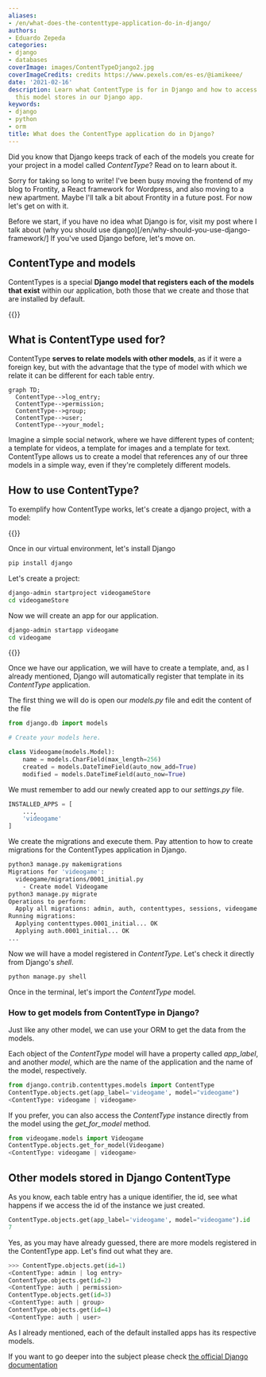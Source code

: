 ```yaml
---
aliases:
- /en/what-does-the-contenttype-application-do-in-django/
authors:
- Eduardo Zepeda
categories:
- django
- databases
coverImage: images/ContentTypeDjango2.jpg
coverImageCredits: credits https://www.pexels.com/es-es/@iamikeee/
date: '2021-02-16'
description: Learn what ContentType is for in Django and how to access the information
  this model stores in our Django app.
keywords:
- django
- python
- orm
title: What does the ContentType application do in Django?
---
```


Did you know that Django keeps track of each of the models you create for your project in a model called _ContentType_? Read on to learn about it.

Sorry for taking so long to write! I've been busy moving the frontend of my blog to Frontity, a React framework for Wordpress, and also moving to a new apartment. Maybe I'll talk a bit about Frontity in a future post. For now let's get on with it.

Before we start, if you have no idea what Django is for, visit my post where I talk about (why you should use django)[/en/why-should-you-use-django-framework/] If you've used Django before, let's move on.

## ContentType and models

ContentTypes is a special **Django model that registers each of the models that exist** within our application, both those that we create and those that are installed by default.

{{<ad1>}}

## What is ContentType used for?

ContentType **serves to relate models with other models**, as if it were a foreign key, but with the advantage that the type of model with which we relate it can be different for each table entry.

``` mermaid
graph TD;
  ContentType-->log_entry;
  ContentType-->permission;
  ContentType-->group;
  ContentType-->user;
  ContentType-->your_model;
```

Imagine a simple social network, where we have different types of content; a template for videos, a template for images and a template for text. ContentType allows us to create a model that references any of our three models in a simple way, even if they're completely different models.

## How to use ContentType?

To exemplify how ContentType works, let's create a django project, with a model:

{{<ad2>}}

Once in our virtual environment, let's install Django

```bash
pip install django
```

Let's create a project:

```bash
django-admin startproject videogameStore
cd videogameStore
```

Now we will create an app for our application.

```bash
django-admin startapp videogame
cd videogame
```

{{<ad3>}}

Once we have our application, we will have to create a template, and, as I already mentioned, Django will automatically register that template in its _ContentType_ application.

The first thing we will do is open our _models.py_ file and edit the content of the file

```python
from django.db import models

# Create your models here.

class Videogame(models.Model):
    name = models.CharField(max_length=256)
    created = models.DateTimeField(auto_now_add=True)
    modified = models.DateTimeField(auto_now=True)
```

We must remember to add our newly created app to our _settings.py_ file.

```python
INSTALLED_APPS = [
    ...,
    'videogame'
]
```

We create the migrations and execute them. Pay attention to how to create migrations for the ContentTypes application in Django.

```bash
python3 manage.py makemigrations
Migrations for 'videogame':
  videogame/migrations/0001_initial.py
    - Create model Videogame
python3 manage.py migrate
Operations to perform:
  Apply all migrations: admin, auth, contenttypes, sessions, videogame
Running migrations:
  Applying contenttypes.0001_initial... OK
  Applying auth.0001_initial... OK
...
```

Now we will have a model registered in _ContentType_. Let's check it directly from Django's _shell_.

```python
python manage.py shell
```

Once in the terminal, let's import the _ContentType_ model.

### How to get models from ContentType in Django?

Just like any other model, we can use your ORM to get the data from the models.

Each object of the _ContentType_ model will have a property called _app_label_, and another _model_, which are the name of the application and the name of the model, respectively.

```python
from django.contrib.contenttypes.models import ContentType
ContentType.objects.get(app_label='videogame', model="videogame")
<ContentType: videogame | videogame>
```

If you prefer, you can also access the _ContentType_ instance directly from the model using the _get_for_model_ method.

```python
from videogame.models import Videogame
ContentType.objects.get_for_model(Videogame)
<ContentType: videogame | videogame>
```

## Other models stored in Django ContentType

As you know, each table entry has a unique identifier, the id, see what happens if we access the id of the instance we just created.

```python
ContentType.objects.get(app_label='videogame', model="videogame").id
7
```

Yes, as you may have already guessed, there are more models registered in the ContentType app. Let's find out what they are.

```python
>>> ContentType.objects.get(id=1)
<ContentType: admin | log entry>
ContentType.objects.get(id=2)
<ContentType: auth | permission>
ContentType.objects.get(id=3)
<ContentType: auth | group>
ContentType.objects.get(id=4)
<ContentType: auth | user>
```

As I already mentioned, each of the default installed apps has its respective models.

If you want to go deeper into the subject please check [the official Django documentation](https://docs.djangoproject.com/en/3.1/ref/contrib/contenttypes/)